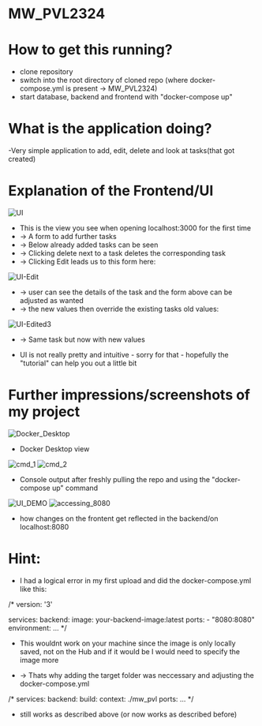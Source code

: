 # MW_PVL2324
# How to get this running?
- clone repository 
- switch into the root directory of cloned repo (where docker-compose.yml is present -> MW_PVL2324)
- start database, backend and frontend with "docker-compose up"

# What is the application doing?
-Very simple application to add, edit, delete and look at tasks(that got created) 

# Explanation of the Frontend/UI
![UI](https://github.com/DejanHFT/MW_PVL2324/assets/133747317/15f007e1-b9eb-41e8-9b51-bdbbed42a37b)
- This is the view you see when opening localhost:3000 for the first time
- -> A form to add further tasks
- -> Below already added tasks can be seen 
- -> Clicking delete next to a task deletes the corresponding task
- -> Clicking Edit leads us to this form here:
  
![UI-Edit](https://github.com/DejanHFT/MW_PVL2324/assets/133747317/006a16b8-b9ff-4dfb-b451-dac3dece4977)
- -> user can see the details of the task and the form above can be adjusted as wanted
- -> the new values then override the existing tasks old values:
  
![UI-Edited3](https://github.com/DejanHFT/MW_PVL2324/assets/133747317/929658d0-128b-4927-87d9-79fbb94e0af6)

- -> Same task but now with new values 

- UI is not really pretty and intuitive - sorry for that - hopefully the "tutorial" can help you out a little bit

# Further impressions/screenshots of my project 
![Docker_Desktop](https://github.com/DejanHFT/MW_PVL2324/assets/133747317/3b1ed5f6-18d7-47f8-9ec0-802ac3c8fc65)
- Docker Desktop view

![cmd_1](https://github.com/DejanHFT/MW_PVL2324/assets/133747317/ac9b3cc1-2f89-4d12-8ab9-2c963f021e93)
![cmd_2](https://github.com/DejanHFT/MW_PVL2324/assets/133747317/4bb8aaa1-f78d-4e04-861d-5915c494f2bf)
- Console output after freshly pulling the repo and using the "docker-compose up" command

![UI_DEMO](https://github.com/DejanHFT/MW_PVL2324/assets/133747317/f51da13d-a441-4f52-8e97-72fe5d2c6f97)
![accessing_8080](https://github.com/DejanHFT/MW_PVL2324/assets/133747317/4f4dc980-dd1b-4b3b-b048-c56e790e2ff9)
- how changes on the frontent get reflected in the backend/on localhost:8080


# Hint: 
- I had a logical error in my first upload and did the docker-compose.yml like this:
  
/*
version: '3'

services:
  backend:
    image: your-backend-image:latest
    ports:
      - "8080:8080"
    environment:
    ...
*/
- This wouldnt work on your machine since the image is only locally saved, not on the Hub and if it would be I would need to specify the image more

- -> Thats why adding the target folder was neccessary and adjusting the docker-compose.yml
  
/*
services:
  backend:
    build:
      context: ./mw_pvl
    ports:
...
*/
- still works as described above (or now works as described before)
    
